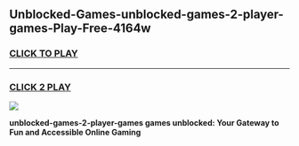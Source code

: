 
## Unblocked-Games-unblocked-games-2-player-games-Play-Free-4164w
<h3>
<a href="https://premium76.site?title=unblocked-games-2-player-games&ref=18A1">CLICK TO PLAY</a></h3>
<hr>

<h3>
<a href="https://premium76.site?title=unblocked-games-2-player-games&ref=18A1">CLICK 2 PLAY</a>
  
</h3>

<a href="https://premium76.site?title=unblocked-games-2-player-games&ref=18A1"><img src="https://clearcache.store/games.png"></a>


**unblocked-games-2-player-games games unblocked: Your Gateway to Fun and Accessible Online Gaming**
